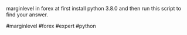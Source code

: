 
marginlevel in forex 
at first install python 3.8.0 
and then run this script to find your answer. 

#marginlevel 
#forex
#expert
#python
